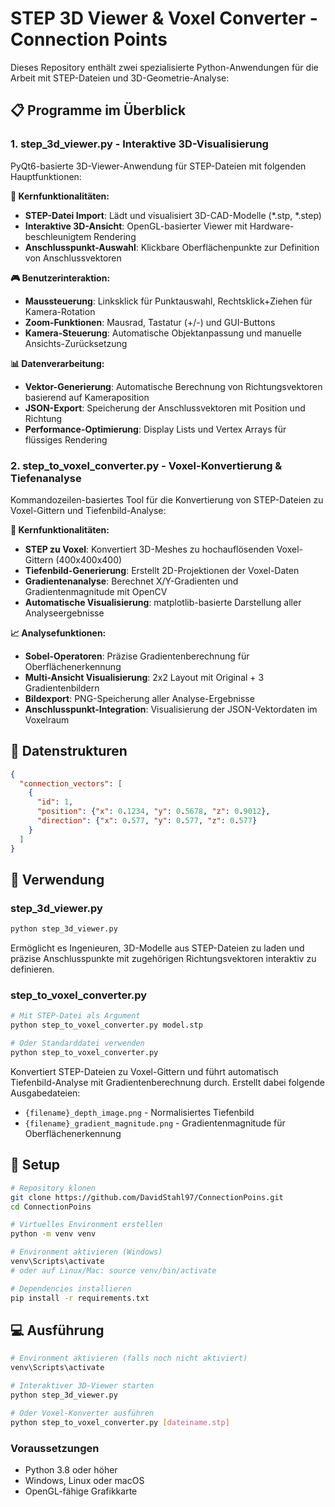 # STEP 3D Viewer & Voxel Converter - Connection Points

Dieses Repository enthält zwei spezialisierte Python-Anwendungen für die Arbeit mit STEP-Dateien und 3D-Geometrie-Analyse:

## 📋 Programme im Überblick

### 1. **step_3d_viewer.py** - Interaktive 3D-Visualisierung
PyQt6-basierte 3D-Viewer-Anwendung für STEP-Dateien mit folgenden Hauptfunktionen:

**🔧 Kernfunktionalitäten:**
- **STEP-Datei Import**: Lädt und visualisiert 3D-CAD-Modelle (*.stp, *.step)
- **Interaktive 3D-Ansicht**: OpenGL-basierter Viewer mit Hardware-beschleunigtem Rendering
- **Anschlusspunkt-Auswahl**: Klickbare Oberflächenpunkte zur Definition von Anschlussvektoren

**🎮 Benutzerinteraktion:**
- **Maussteuerung**: Linksklick für Punktauswahl, Rechtsklick+Ziehen für Kamera-Rotation
- **Zoom-Funktionen**: Mausrad, Tastatur (+/-) und GUI-Buttons
- **Kamera-Steuerung**: Automatische Objektanpassung und manuelle Ansichts-Zurücksetzung

**📊 Datenverarbeitung:**
- **Vektor-Generierung**: Automatische Berechnung von Richtungsvektoren basierend auf Kameraposition
- **JSON-Export**: Speicherung der Anschlussvektoren mit Position und Richtung
- **Performance-Optimierung**: Display Lists und Vertex Arrays für flüssiges Rendering

### 2. **step_to_voxel_converter.py** - Voxel-Konvertierung & Tiefenanalyse
Kommandozeilen-basiertes Tool für die Konvertierung von STEP-Dateien zu Voxel-Gittern und Tiefenbild-Analyse:

**🔧 Kernfunktionalitäten:**
- **STEP zu Voxel**: Konvertiert 3D-Meshes zu hochauflösenden Voxel-Gittern (400x400x400)
- **Tiefenbild-Generierung**: Erstellt 2D-Projektionen der Voxel-Daten
- **Gradientenanalyse**: Berechnet X/Y-Gradienten und Gradientenmagnitude mit OpenCV
- **Automatische Visualisierung**: matplotlib-basierte Darstellung aller Analyseergebnisse

**📈 Analysefunktionen:**
- **Sobel-Operatoren**: Präzise Gradientenberechnung für Oberflächenerkennung
- **Multi-Ansicht Visualisierung**: 2x2 Layout mit Original + 3 Gradientenbildern
- **Bildexport**: PNG-Speicherung aller Analyse-Ergebnisse
- **Anschlusspunkt-Integration**: Visualisierung der JSON-Vektordaten im Voxelraum

## 💾 Datenstrukturen
```json
{
  "connection_vectors": [
    {
      "id": 1,
      "position": {"x": 0.1234, "y": 0.5678, "z": 0.9012},
      "direction": {"x": 0.577, "y": 0.577, "z": 0.577}
    }
  ]
}
```

## 🚀 Verwendung

### step_3d_viewer.py
```bash
python step_3d_viewer.py
```
Ermöglicht es Ingenieuren, 3D-Modelle aus STEP-Dateien zu laden und präzise Anschlusspunkte mit zugehörigen Richtungsvektoren interaktiv zu definieren.

### step_to_voxel_converter.py
```bash
# Mit STEP-Datei als Argument
python step_to_voxel_converter.py model.stp

# Oder Standarddatei verwenden
python step_to_voxel_converter.py
```
Konvertiert STEP-Dateien zu Voxel-Gittern und führt automatisch Tiefenbild-Analyse mit Gradientenberechnung durch. Erstellt dabei folgende Ausgabedateien:
- `{filename}_depth_image.png` - Normalisiertes Tiefenbild
- `{filename}_gradient_magnitude.png` - Gradientenmagnitude für Oberflächenerkennung

## 🔧 Setup
```bash
# Repository klonen
git clone https://github.com/DavidStahl97/ConnectionPoins.git
cd ConnectionPoins

# Virtuelles Environment erstellen
python -m venv venv

# Environment aktivieren (Windows)
venv\Scripts\activate
# oder auf Linux/Mac: source venv/bin/activate

# Dependencies installieren
pip install -r requirements.txt
```

## 💻 Ausführung
```bash
# Environment aktivieren (falls noch nicht aktiviert)
venv\Scripts\activate

# Interaktiver 3D-Viewer starten
python step_3d_viewer.py

# Oder Voxel-Konverter ausführen
python step_to_voxel_converter.py [dateiname.stp]
```

### Voraussetzungen
- Python 3.8 oder höher
- Windows, Linux oder macOS
- OpenGL-fähige Grafikkarte